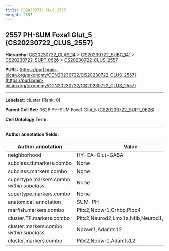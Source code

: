 ```yaml
---
title: CS20230722_CLUS_2557
weight: 2557
---
```

## 2557 PH-SUM Foxa1 Glut_5 (CS20230722_CLUS_2557)
<b>Hierarchy: </b>
[CS20230722_CLAS_14](../CS20230722_CLAS_14) >
[CS20230722_SUBC_141](../CS20230722_SUBC_141) >
[CS20230722_SUPT_0626](../CS20230722_SUPT_0626) >
[CS20230722_CLUS_2557](../CS20230722_CLUS_2557)

**PURL:** [https://purl.brain-bican.org/taxonomy/CCN20230722/CS20230722_CLUS_2557](https://purl.brain-bican.org/taxonomy/CCN20230722/CS20230722_CLUS_2557)

---


**Labelset:** cluster (Rank: 0)

**Parent Cell Set:** 0626 PH-SUM Foxa1 Glut_5 ([CS20230722_SUPT_0626](../CS20230722_SUPT_0626))



**Cell Ontology Term:** 

[MARKER GENES.]: #


---

[TRANSFERRED ANNOTATIONS.]: #


[AUTHOR ANNOTATION FIELDS.]: #


**Author annotation fields:**

| Author annotation | Value |
|-------------------|-------|
|neighborhood|HY-EA-Glut-GABA|
|subclass.tf.markers.combo|None|
|subclass.markers.combo|None|
|supertype.markers.combo _within subclass_|None|
|supertype.markers.combo|None|
|anatomical_annotation|SUM-PH|
|merfish.markers.combo|Pitx2,Npbwr1,Crhbp,Plpp4|
|cluster.TF.markers.combo|Pitx2,Neurod2,Lmx1a,Nfib,Neurod1,Neurod6|
|cluster.markers.combo _within subclass_|Npbwr1,Adamts12|
|cluster.markers.combo|Pitx2,Npbwr1,Adamts12|
